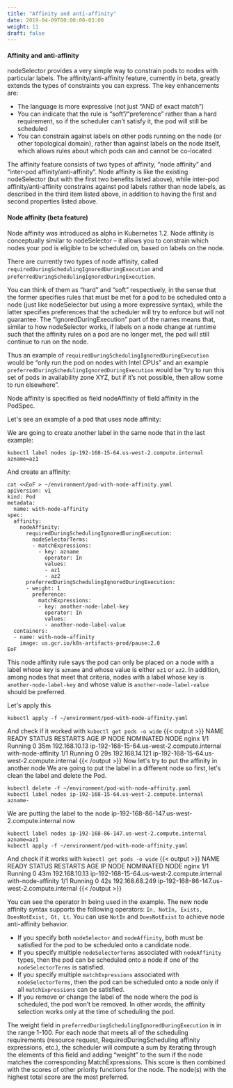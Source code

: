 ```yaml
---
title: "Affinity and anti-affinity"
date: 2019-04-09T00:00:00-03:00
weight: 11
draft: false
---
```


#### Affinity and anti-affinity
nodeSelector provides a very simple way to constrain pods to nodes with particular labels. The affinity/anti-affinity feature, currently in beta, greatly extends the types of constraints you can express. The key enhancements are:

- The language is more expressive (not just “AND of exact match”)
- You can indicate that the rule is “soft”/“preference” rather than a hard requirement, so if the scheduler can’t satisfy it, the pod will still be scheduled
- You can constrain against labels on other pods running on the node (or other topological domain), rather than against labels on the node itself, which allows rules about which pods can and cannot be co-located

The affinity feature consists of two types of affinity, “node affinity” and “inter-pod affinity/anti-affinity”. Node affinity is like the existing nodeSelector (but with the first two benefits listed above), while inter-pod affinity/anti-affinity constrains against pod labels rather than node labels, as described in the third item listed above, in addition to having the first and second properties listed above.

#### Node affinity (beta feature)
Node affinity was introduced as alpha in Kubernetes 1.2. Node affinity is conceptually similar to nodeSelector – it allows you to constrain which nodes your pod is eligible to be scheduled on, based on labels on the node.

There are currently two types of node affinity, called `requiredDuringSchedulingIgnoredDuringExecution` and `preferredDuringSchedulingIgnoredDuringExecution`. 

You can think of them as “hard” and “soft” respectively, in the sense that the former specifies rules that must be met for a pod to be scheduled onto a node (just like nodeSelector but using a more expressive syntax), while the latter specifies preferences that the scheduler will try to enforce but will not guarantee. The “IgnoredDuringExecution” part of the names means that, similar to how nodeSelector works, if labels on a node change at runtime such that the affinity rules on a pod are no longer met, the pod will still continue to run on the node. 

Thus an example of `requiredDuringSchedulingIgnoredDuringExecution` would be “only run the pod on nodes with Intel CPUs” and an example `preferredDuringSchedulingIgnoredDuringExecution` would be “try to run this set of pods in availability zone XYZ, but if it’s not possible, then allow some to run elsewhere”.

Node affinity is specified as field nodeAffinity of field affinity in the PodSpec.


Let's see an example of a pod that uses node affinity:

We are going to create another label in the same node that in the last example:
```
kubectl label nodes ip-192-168-15-64.us-west-2.compute.internal azname=az1
```
And create an affinity:
```
cat <<EoF > ~/environment/pod-with-node-affinity.yaml
apiVersion: v1
kind: Pod
metadata:
  name: with-node-affinity
spec:
  affinity:
    nodeAffinity:
      requiredDuringSchedulingIgnoredDuringExecution:
        nodeSelectorTerms:
        - matchExpressions:
          - key: azname
            operator: In
            values:
            - az1
            - az2
      preferredDuringSchedulingIgnoredDuringExecution:
      - weight: 1
        preference:
          matchExpressions:
          - key: another-node-label-key
            operator: In
            values:
            - another-node-label-value
  containers:
  - name: with-node-affinity
    image: us.gcr.io/k8s-artifacts-prod/pause:2.0
EoF
```

This node affinity rule says the pod can only be placed on a node with a label whose key is `azname` and whose value is either `az1` or `az2`. In addition, among nodes that meet that criteria, nodes with a label whose key is `another-node-label-key` and whose value is `another-node-label-value` should be preferred.

Let's apply this 
```
kubectl apply -f ~/environment/pod-with-node-affinity.yaml
```
And check if it worked with `kubectl get pods -o wide`
{{< output >}}
NAME                 READY     STATUS    RESTARTS   AGE       IP               NODE                                          NOMINATED NODE
nginx                1/1       Running   0          35m       192.168.10.13    ip-192-168-15-64.us-west-2.compute.internal   <none>
with-node-affinity   1/1       Running   0          29s       192.168.14.121   ip-192-168-15-64.us-west-2.compute.internal   <none>
{{< /output >}}
Now let's try to put the affinity in another node
We are going to put the label in a different node so first, let's clean the label and delete the Pod.
```
kubectl delete -f ~/environment/pod-with-node-affinity.yaml
kubectl label nodes ip-192-168-15-64.us-west-2.compute.internal azname-
```
We are putting the label to the node ip-192-168-86-147.us-west-2.compute.internal now
```
kubectl label nodes ip-192-168-86-147.us-west-2.compute.internal azname=az1
kubectl apply -f ~/environment/pod-with-node-affinity.yaml
```
And check if it works with `kubectl get pods -o wide` 
{{< output >}}
NAME                 READY     STATUS    RESTARTS   AGE       IP               NODE                                           NOMINATED NODE
nginx                1/1       Running   0          43m       192.168.10.13    ip-192-168-15-64.us-west-2.compute.internal    <none>
with-node-affinity   1/1       Running   0          42s       192.168.68.249   ip-192-168-86-147.us-west-2.compute.internal   <none>
{{< /output >}}

You can see the operator In being used in the example. The new node affinity syntax supports the following operators: `In, NotIn, Exists, DoesNotExist, Gt, Lt`. You can use `NotIn` and `DoesNotExist` to achieve node anti-affinity behavior.

- If you specify both `nodeSelector` and `nodeAffinity`, both must be satisfied for the pod to be scheduled onto a candidate node.
- If you specify multiple `nodeSelectorTerms` associated with `nodeAffinity` types, then the pod can be scheduled onto a node if one of the `nodeSelectorTerms` is satisfied.
- If you specify multiple `matchExpressions` associated with `nodeSelectorTerms`, then the pod can be scheduled onto a node only if all `matchExpressions` can be satisfied.
- If you remove or change the label of the node where the pod is scheduled, the pod won’t be removed. In other words, the affinity selection works only at the time of scheduling the pod.

The weight field in `preferredDuringSchedulingIgnoredDuringExecution` is in the range 1-100. For each node that meets all of the scheduling requirements (resource request, RequiredDuringScheduling affinity expressions, etc.), the scheduler will compute a sum by iterating through the elements of this field and adding “weight” to the sum if the node matches the corresponding MatchExpressions. This score is then combined with the scores of other priority functions for the node. The node(s) with the highest total score are the most preferred.
